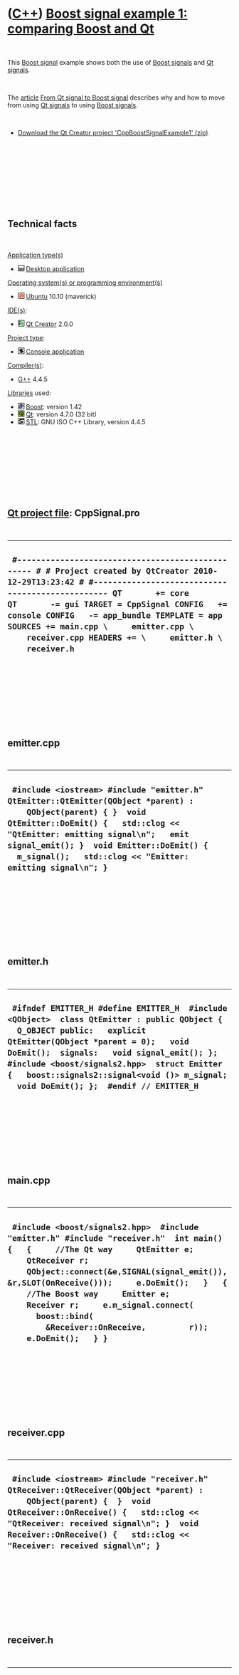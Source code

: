 



 

 

 

 

 

([C++](Cpp.md)) [Boost signal example 1: comparing Boost and Qt](CppBoostSignalExample1.md)
=============================================================================================

 

This [Boost signal](CppBoostSignal.md) example shows both the use of
[Boost signals](CppBoostSignal.md) and [Qt signals](CppQtSignal.md).

 

The [article](CppArticle.md) [From Qt signal to Boost
signal](CppFromQtSignalToBoostSignal.md) describes why and how to move
from using [Qt signals](CppQtSignal.md) to using [Boost
signals](CppBoostSignal.md).

 

-   [Download the Qt Creator project
    'CppBoostSignalExample1' (zip)](CppBoostSignalExample1.zip)

 

 

 

 

 

Technical facts
---------------

 

[Application type(s)](CppApplication.md)

-   ![Desktop](PicDesktop.png) [Desktop
    application](CppDesktopApplication.md)

[Operating system(s) or programming environment(s)](CppOs.md)

-   ![Ubuntu](PicUbuntu.png) [Ubuntu](CppUbuntu.md) 10.10 (maverick)

[IDE(s)](CppIde.md):

-   ![Qt Creator](PicQtCreator.png) [Qt Creator](CppQtCreator.md) 2.0.0

[Project type](CppQtProjectType.md):

-   ![console](PicConsole.png) [Console
    application](CppConsoleApplication.md)

[Compiler(s)](CppCompiler.md):

-   [G++](CppGpp.md) 4.4.5

[Libraries](CppLibrary.md) used:

-   ![Boost](PicBoost.png) [Boost](CppBoost.md): version 1.42
-   ![Qt](PicQt.png) [Qt](CppQt.md): version 4.7.0 (32 bit)
-   ![STL](PicStl.png) [STL](CppStl.md): GNU ISO C++ Library, version
    4.4.5

 

 

 

 

 

[Qt project file](CppQtProjectFile.md): CppSignal.pro
------------------------------------------------------

 

  ------------------------------------------------------------------------------------------------------------------------------------------------------------------------------------------------------------------------------------------------------------------------------------------------------------------------------------------------------------------------------------
  ` #------------------------------------------------- # # Project created by QtCreator 2010-12-29T13:23:42 # #------------------------------------------------- QT       += core QT       -= gui TARGET = CppSignal CONFIG   += console CONFIG   -= app_bundle TEMPLATE = app SOURCES += main.cpp \     emitter.cpp \     receiver.cpp HEADERS += \     emitter.h \     receiver.h`
  ------------------------------------------------------------------------------------------------------------------------------------------------------------------------------------------------------------------------------------------------------------------------------------------------------------------------------------------------------------------------------------

 

 

 

 

 

emitter.cpp
-----------

 

  --------------------------------------------------------------------------------------------------------------------------------------------------------------------------------------------------------------------------------------------------------------------------------------------------------
  ` #include <iostream> #include "emitter.h"  QtEmitter::QtEmitter(QObject *parent) :     QObject(parent) { }  void QtEmitter::DoEmit() {   std::clog << "QtEmitter: emitting signal\n";   emit signal_emit(); }  void Emitter::DoEmit() {   m_signal();   std::clog << "Emitter: emitting signal\n"; }`
  --------------------------------------------------------------------------------------------------------------------------------------------------------------------------------------------------------------------------------------------------------------------------------------------------------

 

 

 

 

 

emitter.h
---------

 

  ---------------------------------------------------------------------------------------------------------------------------------------------------------------------------------------------------------------------------------------------------------------------------------------------------------------------------------------------------------
  ` #ifndef EMITTER_H #define EMITTER_H  #include <QObject>  class QtEmitter : public QObject {   Q_OBJECT public:   explicit QtEmitter(QObject *parent = 0);   void DoEmit();  signals:   void signal_emit(); };  #include <boost/signals2.hpp>  struct Emitter {   boost::signals2::signal<void ()> m_signal;   void DoEmit(); };  #endif // EMITTER_H`
  ---------------------------------------------------------------------------------------------------------------------------------------------------------------------------------------------------------------------------------------------------------------------------------------------------------------------------------------------------------

 

 

 

 

 

main.cpp
--------

 

  ----------------------------------------------------------------------------------------------------------------------------------------------------------------------------------------------------------------------------------------------------------------------------------------------------------------------------------------------------------------------------------------------------------------
  ` #include <boost/signals2.hpp>  #include "emitter.h" #include "receiver.h"  int main() {   {     //The Qt way     QtEmitter e;     QtReceiver r;     QObject::connect(&e,SIGNAL(signal_emit()),&r,SLOT(OnReceive()));     e.DoEmit();   }   {     //The Boost way     Emitter e;     Receiver r;     e.m_signal.connect(       boost::bind(         &Receiver::OnReceive,         r));     e.DoEmit();   } }`
  ----------------------------------------------------------------------------------------------------------------------------------------------------------------------------------------------------------------------------------------------------------------------------------------------------------------------------------------------------------------------------------------------------------------

 

 

 

 

 

receiver.cpp
------------

 

  ----------------------------------------------------------------------------------------------------------------------------------------------------------------------------------------------------------------------------------------------------------------------------------
  ` #include <iostream> #include "receiver.h"  QtReceiver::QtReceiver(QObject *parent) :     QObject(parent) {  }  void QtReceiver::OnReceive() {   std::clog << "QtReceiver: received signal\n"; }  void Receiver::OnReceive() {   std::clog << "Receiver: received signal\n"; }`
  ----------------------------------------------------------------------------------------------------------------------------------------------------------------------------------------------------------------------------------------------------------------------------------

 

 

 

 

 

receiver.h
----------

 

  ----------------------------------------------------------------------------------------------------------------------------------------------------------------------------------------------------------------------------------------------------------------------------------------------------------------
  ` #ifndef RECEIVER_H #define RECEIVER_H  #include <QObject>  class QtReceiver : public QObject {   Q_OBJECT public:   explicit QtReceiver(QObject *parent = 0);  signals:  public slots:   void OnReceive(); };  #include <boost/signals2.hpp>  struct Receiver {   void OnReceive(); }; #endif // RECEIVER_H`
  ----------------------------------------------------------------------------------------------------------------------------------------------------------------------------------------------------------------------------------------------------------------------------------------------------------------

 

 

 

 

 





 



